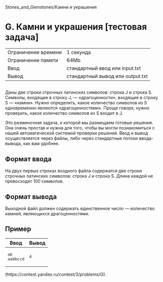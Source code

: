 Stones_and_Gemstones/Камни и украшения
<div class="problem-statement">
   <div class="header">
      <h1 class="title">G. Камни и украшения [тестовая задача]</h1>
      <table>
         <tr class="time-limit">
            <td class="property-title">Ограничение времени</td>
            <td>1&nbsp;секунда</td>
         </tr>
         <tr class="memory-limit">
            <td class="property-title">Ограничение памяти</td>
            <td>64Mb</td>
         </tr>
         <tr class="input-file">
            <td class="property-title">Ввод</td>
            <td colspan="1">стандартный ввод или input.txt</td>
         </tr>
         <tr class="output-file">
            <td class="property-title">Вывод</td>
            <td colspan="1">стандартный вывод или output.txt</td>
         </tr>
      </table>
   </div>
   <h2></h2>
   <div class="legend"> Даны две строки строчных латинских символов: строка J и строка S. Символы, входящие в строку J, — «драгоценности», входящие
      в строку S — «камни». Нужно определить, какое количество символов из S одновременно являются «драгоценностями». Проще говоря,
      нужно проверить, какое количество символов из S входит в J. <!--l. 50-->
      <p style="text-indent: 0em;">Это разминочная задача, к которой мы размещаем готовые решения. Она очень простая и нужна для
      того, чтобы вы могли познакомиться с нашей автоматической системой проверки решений. Ввод и вывод осуществляется через файлы,
      либо через стандартные потоки ввода-вывода, как вам удобнее. <!--l. 53-->
      
   </div>
   <h2>Формат ввода</h2>
   <div class="input-specification"> На двух первых строках входного файла содержатся две строки строчных латинских символов: строка J и строка S. Длина каждой
      не превосходит 100 символов. 
   </div>
   <h2>Формат вывода</h2>
   <div class="output-specification"> Выходной файл должен содержать единственное число — количество камней, являющихся драгоценностями. </div>
   <h2>Пример</h2>
   <table class="sample-tests">
      <thead>
         <tr>
            <th>Ввод</th>
            <th>Вывод</th>
         </tr>
      </thead>
      <tbody>
         <tr>
            <td><pre>ab
aabbccd</pre></td>
            <td><pre>4</pre></td>
         </tr>
      </tbody>
   </table> (https://contest.yandex.ru/contest/3/problems/G).
